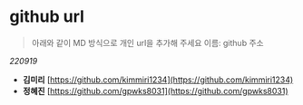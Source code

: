 # github url
> 아래와 같이 MD 방식으로 개인 url을 추가해 주세요
> 이름: github 주소

_220919_
* **김미리** [https://github.com/kimmiri1234](https://github.com/kimmiri1234)
* **정혜진** [https://github.com/gpwks8031](https://github.com/gpwks8031)